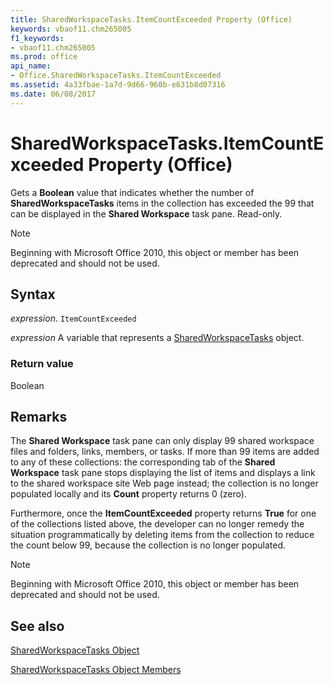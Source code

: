 ```yaml
---
title: SharedWorkspaceTasks.ItemCountExceeded Property (Office)
keywords: vbaof11.chm265005
f1_keywords:
- vbaof11.chm265005
ms.prod: office
api_name:
- Office.SharedWorkspaceTasks.ItemCountExceeded
ms.assetid: 4a33fbae-1a7d-9d66-960b-e631b8d07316
ms.date: 06/08/2017
---
```



# SharedWorkspaceTasks.ItemCountExceeded Property (Office)

Gets a  **Boolean** value that indicates whether the number of **SharedWorkspaceTasks** items in the collection has exceeded the 99 that can be displayed in the **Shared Workspace** task pane. Read-only.

> [!NOTE] 
> Beginning with Microsoft Office 2010, this object or member has been deprecated and should not be used.


## Syntax

 _expression_. `ItemCountExceeded`

 _expression_ A variable that represents a [SharedWorkspaceTasks](./Office.SharedWorkspaceTasks.md) object.


### Return value

Boolean


## Remarks

The  **Shared Workspace** task pane can only display 99 shared workspace files and folders, links, members, or tasks. If more than 99 items are added to any of these collections: the corresponding tab of the **Shared Workspace** task pane stops displaying the list of items and displays a link to the shared workspace site Web page instead; the collection is no longer populated locally and its **Count** property returns 0 (zero).

Furthermore, once the  **ItemCountExceeded** property returns **True** for one of the collections listed above, the developer can no longer remedy the situation programmatically by deleting items from the collection to reduce the count below 99, because the collection is no longer populated.

> [!NOTE] 
> Beginning with Microsoft Office 2010, this object or member has been deprecated and should not be used.


## See also


[SharedWorkspaceTasks Object](Office.SharedWorkspaceTasks.md)



[SharedWorkspaceTasks Object Members](./overview/Library-Reference/sharedworkspacetasks-members-office.md)

